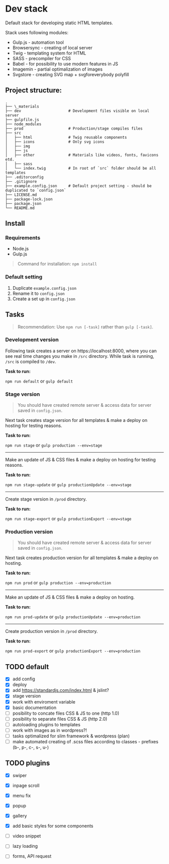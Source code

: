 # Dev stack
Default stack for developing static HTML templates.

Stack uses following modules:
- Gulp.js - automation tool
- Browsersync - creating of local server
- Twig - templating system for HTML
- SASS - precompiler for CSS
- Babel - for possibility to use modern features in JS
- Imagemin - partial optimalization of images
- Svgstore - creating SVG map + svgforeverybody polyfill

## Project structure:
```
.
├── \_materials
├── dev                     # Development files visible on local server
├── gulpfile.js
├── node_modules
├── prod                    # Production/stage compiles files
├── src
│   ├── html                # Twig reusable components
│   ├── icons               # Only svg icons
│   ├── img                 
│   ├── js                  
│   ├── other               # Materials like videos, fonts, favicons etd.
│   ├── sass                
│   └── index.twig          # In root of `src` folder should be all templates
├── .editorconfig
├── .gitignore
├── example.config.json     # Default project setting - should be duplicated to `config.json`
├── LICENSE.md
├── package-lock.json
├── package.json
└── README.md
```

## Install

### Requirements
- Node.js
- Gulp.js

> Command for installation: `npm install`

### Default setting
1. Duplicate `example.config.json`
2. Rename it to `config.json`
3. Create a set up in `config.json`

## Tasks
> Recommendation: Use `npm run [-task]` rather than `gulp [-task]`.

### Development version
Following task creates a server on https://localhost:8000, where you can see real time changes you make in `/src` directory. While task is running, `/src` is compiled to `/dev`.

**Task to run:**

`npm run default` or `gulp default`

### Stage version
> You should have created remote server & access data for server saved in `config.json`.

Next task creates stage version for all templates & make a deploy on hosting for testing reasons.

**Task to run:**

`npm run stage` or `gulp production --env=stage`

---

Make an update of JS & CSS files & make a deploy on hosting for testing reasons.

**Task to run:**

`npm run stage-update` or `gulp productionUpdate --env=stage`

---

Create stage version in `/prod` directory.

**Task to run:**

`npm run stage-export` or `gulp productionExport --env=stage`

### Production version
> You should have created remote server & access data for server saved in `config.json`.

Next task creates production version for all templates & make a deploy on hosting.

**Task to run:**

`npm run prod`
or
`gulp production --env=production`

---

Make an update of JS & CSS files & make a deploy on hosting.

**Task to run:**

`npm run prod-update`
or
`gulp productionUpdate --env=production`

---

Create production version in `/prod` directory.

**Task to run:**

`npm run prod-export` or `gulp productionExport --env=production`

## TODO default
- [x] add config 
- [x] deploy
- [x] add https://standardjs.com/index.html & jslint?
- [x] stage version
- [x] work with enviroment variable
- [x] basic documentation 
- [ ] posibility to concate files CSS & JS to one (http 1.0)
- [ ] posibility to separate files CSS & JS (http 2.0)
- [ ] autoloading plugins to templates
- [ ] work with images as in wordpress?!
- [ ] tasks optimalized for slim framework & wordpress (plan)
- [ ] make automated creating of .scss files according to classes - prefixes (b-, p-, c-, s-, u-)

## TODO plugins
- [x] swiper
- [x] inpage scroll
- [x] menu fix
- [x] popup
- [x] gallery
- [x] add basic styles for some components
- [ ] video snippet
- [ ] lazy loading
- [ ] forms, API request

